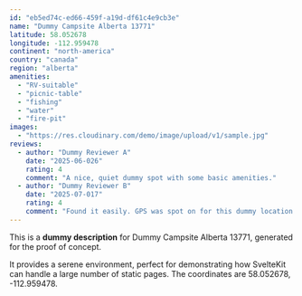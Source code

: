 ```yaml
---
id: "eb5ed74c-ed66-459f-a19d-df61c4e9cb3e"
name: "Dummy Campsite Alberta 13771"
latitude: 58.052678
longitude: -112.959478
continent: "north-america"
country: "canada"
region: "alberta"
amenities:
  - "RV-suitable"
  - "picnic-table"
  - "fishing"
  - "water"
  - "fire-pit"
images:
  - "https://res.cloudinary.com/demo/image/upload/v1/sample.jpg"
reviews:
  - author: "Dummy Reviewer A"
    date: "2025-06-026"
    rating: 4
    comment: "A nice, quiet dummy spot with some basic amenities."
  - author: "Dummy Reviewer B"
    date: "2025-07-017"
    rating: 4
    comment: "Found it easily. GPS was spot on for this dummy location."
---
```


This is a **dummy description** for Dummy Campsite Alberta 13771, generated for the proof of concept.

It provides a serene environment, perfect for demonstrating how SvelteKit can handle a large number of static pages. The coordinates are 58.052678, -112.959478.
